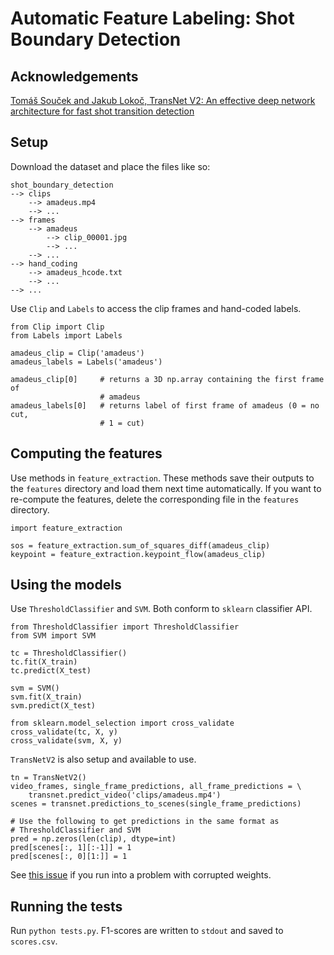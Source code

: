 # Automatic Feature Labeling: Shot Boundary Detection

## Acknowledgements

[Tomáš Souček and Jakub Lokoč, TransNet V2: An effective deep network architecture for fast
shot transition detection](https://github.com/soCzech/TransNetV2)

## Setup

Download the dataset and place the files like so:

```
shot_boundary_detection
--> clips
    --> amadeus.mp4
    --> ...
--> frames
    --> amadeus
        --> clip_00001.jpg
        --> ...
    --> ...
--> hand_coding
    --> amadeus_hcode.txt
    --> ...
--> ...
```

Use `Clip` and `Labels` to access the clip frames and hand-coded labels.

```
from Clip import Clip
from Labels import Labels

amadeus_clip = Clip('amadeus')
amadeus_labels = Labels('amadeus')

amadeus_clip[0]     # returns a 3D np.array containing the first frame of
                    # amadeus
amadeus_labels[0]   # returns label of first frame of amadeus (0 = no cut,
                    # 1 = cut)
```

## Computing the features

Use methods in `feature_extraction`. These methods save their outputs to the `features` directory
and load them next time automatically. If you want to re-compute the features, delete the
corresponding file in the `features` directory.

```
import feature_extraction

sos = feature_extraction.sum_of_squares_diff(amadeus_clip)
keypoint = feature_extraction.keypoint_flow(amadeus_clip)
```

## Using the models

Use `ThresholdClassifier` and `SVM`. Both conform to `sklearn` classifier API.

```
from ThresholdClassifier import ThresholdClassifier
from SVM import SVM

tc = ThresholdClassifier()
tc.fit(X_train)
tc.predict(X_test)

svm = SVM()
svm.fit(X_train)
svm.predict(X_test)

from sklearn.model_selection import cross_validate
cross_validate(tc, X, y)
cross_validate(svm, X, y)
```

`TransNetV2` is also setup and available to use.

```
tn = TransNetV2()
video_frames, single_frame_predictions, all_frame_predictions = \
    transnet.predict_video('clips/amadeus.mp4')
scenes = transnet.predictions_to_scenes(single_frame_predictions)

# Use the following to get predictions in the same format as
# ThresholdClassifier and SVM
pred = np.zeros(len(clip), dtype=int)
pred[scenes[:, 1][:-1]] = 1
pred[scenes[:, 0][1:]] = 1
```

See [this issue](https://github.com/soCzech/TransNetV2/issues/1#issuecomment-647357796) if you run
into a problem with corrupted weights.

## Running the tests

Run `python tests.py`. F1-scores are written to `stdout` and saved to `scores.csv`.
